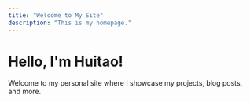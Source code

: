 ```yaml
---
title: "Welcome to My Site"
description: "This is my homepage."
---
```


# Hello, I'm Huitao!

Welcome to my personal site where I showcase my projects, blog posts, and more.

